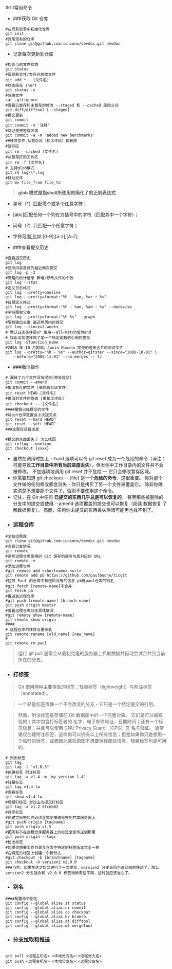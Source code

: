 #Git常用命令
+ ###获取 Git 仓库

```
#在现有目录中初始化仓库
git init
#克隆现有的仓库
git clone git@github.com:iunionx/devdoc.git devdoc
```
+ 记录每次更新到仓库

```
#检查当前文件状态
git status
#跟踪新文件/暂存已修改文件
git add * . [文件名]
#状态简览 short
git status -s
#忽略文件
cat .gitignore
#查看已暂存和未暂存的修改 --staged 和 --cached 是同义词
git diff/difftool [--staged]
#提交更新
git commit 
git commit -m '注释'
#跳过使用暂存区域
git commit -a -m 'added new benchmarks'
##移除文件 从暂存区（和工作区）都删除
#暂存区
git rm --cached [文件名]
#从暂存区和工作区
git rm -f [文件名]
# 支持glob模式
git rm log/\*.log
#移动文件
git mv file_from file_to
```
> **glob 模式是指shell所使用的简化了的正则表达式**
+ 星号（*）匹配零个或多个任意字符；
+ [abc]匹配任何一个列在方括号中的字符（匹配其中一个字符）；
+ 问号（?）只匹配一个任意字符；
+ 字符范围,比如:[0-9],[a-z],[A-Z]

+ ###查看提交历史

```
#查看提交历史
git log
#显示内容差异的最近两次提交
git log -p -2
#简略的统计信息 新增/修改文件的个数
git log --stat
#定义日志格式
git log --pretty=oneline
git log --pretty=format:"%h - %an, %ar : %s"
#日期定义格式
git log --pretty=format:"%h - %an, %ad : %s" --date=iso
#字符图案分支
git log --pretty=format:"%h %s" --graph
#限制输出长度 最近两周内的提交
git log --since=2.weeks
# 默认日志条件是or 使用--all-match成为and
# 找出添加或移除了某一个特定函数的引用的提交
git log -Sfunction_name
#2008 年 10 月期间，Junio Hamano 提交的但未合并的测试文件
git log --pretty="%h - %s" --author=gitster --since="2008-10-01" \
   --before="2008-11-01" --no-merges -- t/
```
+ ###撤消操作

```
# 漏掉了几个文件没有提交[修补提交]
git commit --amend
#取消暂存的文件 [撤销暂存区文件]
git reset HEAD [文件名]
#撤消对文件的修改 [撤销工作区]
git checkout -- [文件名]
####撤销已经提交的文件
#将git仓库重置会上次提交点
git reset --hard HEAD^ 
git reset --soft HEAD^ 
###这里应该看注意

#提交的东西丢失了 怎么找回
git reflog --oneline 
git checkout {xxxx}
```
+ 虽然在调用时加上 --hard 选项可以令 git reset 成为一个危险的命令（译注：可能导致**工作目录中所有当前进度丢失**），但本例中工作目录内的文件并不会被修改。 
不加选项地调用 git reset 并不危险 — 它只会修改暂存区域。
+ 你需要知道 git checkout -- [file] 是一个**危险的命令**，这很重要。 你对那个文件做的任何修改都会消失 - 你只是拷贝了另一个文件来覆盖它。 除非你确实清楚不想要那个文件了，否则不要使用这个命令。
+ 记住，在 Git 中任何 **已提交的东西几乎总是可以恢复的**。 甚至那些被删除的分支中的提交或使用 --amend 选项覆盖的提交也可以恢复（阅读 数据恢复 了解数据恢复）。 然而，任何你未提交的东西丢失后很可能再也找不到了。
+ ### 远程仓库
```
#复制远程库
git clone git@github.com:iunionx/devdoc.git devdoc
#查看分支情况
git remote
#读写远程仓库使用的 Git 保存的简写与其对应的 URL
git remote -v
#添加远程仓库
#git remote add <shortname> <url> 
git remote add pb https://github.com/paulboone/ticgit
#拉取 Paul 的仓库中有但你没有的信息 pb是paul仓库的别名
#git fetch [remote-name]不合并
git fetch pb
#推送到远程仓库
#git push [remote-name] [branch-name]
git push origin master
#查看远程仓库分支具体情况
#git remote show [remote-name]
git remote show origin
####
# 远程仓库的移除与重命名
git remote rename [old_name] [new_name]
#
git remote rm paul
```
> 运行 git pull 通常会从最初克隆的服务器上抓取数据并自动尝试合并到当前所在的分支。

+ ### 打标签

> Git 使用两种主要类型的标签：轻量标签（lightweight）与附注标签（annotated）。

> 一个轻量标签很像一个不会改变的分支 - 它只是一个特定提交的引用。

> 然而，附注标签是存储在 Git 数据库中的一个完整对象。 它们是可以被校验的；其中包含打标签者的 名字、电子邮件地址、日期时间；还有一个标签信息；并且可以使用 GNU Privacy Guard （GPG）签  名与验证。 通常建议创建附注标签，这样你可以拥有以上所有信息；但是如果你只是想用一个临时的标签，或者因为某些原因不想要保存那些信息，轻量标签也是可用的。

```
# 列出标签
git tag
git tag -l 'v1.8.5*'
#创建标签 附注标签
git tag -a v1.4 -m 'my version 1.4'
#轻量标签
git tag v1.4-lw
#查看标签
git show v1.4-lw
#后期打标签 对过去的提交打标签
git tag -a v1.2 9fceb02
#共享标签
#创建完标签后你必须显式地推送标签到共享服务器上 
#git push origin [tagname]
git push origin v1.5
#把所有不在远程仓库服务器上的标签全部传送到那里
git push origin --tags
#检出标签
#如果你想要工作目录与仓库中特定的标签版本完全一样
#在特定的标签上创建一个新分支
#git checkout -b [branchname] [tagname] 
git checkout -b version2 v2.0.0
###当然，如果在这之后又进行了一次提交，version2 分支会因为改动向前移动了，那么 version2 分支就会和 v2.0.0 标签稍微有些不同，这时就应该当心了。
```
+ ### 别名
```
####配置命令别名
git config --global alias.st status
git config --global alias.ci commit
git config --global alias.co checkout
git config --global alias.br branch
git config --global alias.dt difftool
git config --global alias.mt mergetool
```
+ ### 分支拉取和推送
```

git pull <远程主机名> <本地分支名>:<远程分支名>
git push <远程主机名> <本地分支名>:<远程分支名>
```
